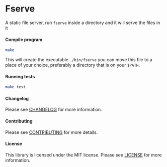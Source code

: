 Fserve
================

A static file server, run `fserve` inside a directory and it will serve the files in it

#### Compile program
``` bash
make
```

This will create the executable `./bin/fserve` you can move this file to a place of your choice, preferably a directory that is on your `$PATH`.

#### Running tests
``` bash
make test
```

#### Changelog
Please see [CHANGELOG](CHANGELOG.md) for more information.

#### Contributing
Please see [CONTRIBUTING](CONTRIBUTING.md) for more details.

#### License
This library is licensed under the MIT license. Please see [LICENSE](LICENSE.md) for more information.
